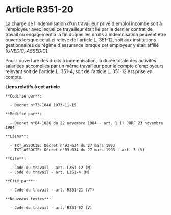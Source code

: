 # Article R351-20

La charge de l'indemnisation d'un travailleur privé d'emploi incombe soit à l'employeur avec lequel ce travailleur était lié
par le dernier contrat de travail ou engagement à la fin duquel les droits à indemnisation peuvent être ouverts lorsque
celui-ci relève de l'article L. 351-12, soit aux institutions gestionnaires du régime d'assurance lorsque cet employeur y
était affilié [*UNEDIC, ASSEDIC*].

Pour l'ouverture des droits à indemnisation, la durée totale des activités salariées accomplies par un même travailleur pour
le compte d'employeurs relevant soit de l'article L. 351-4, soit de l'article L. 351-12 est prise en compte.

**Liens relatifs à cet article**

	**Codifié par**:

	  - Décret n°73-1048 1973-11-15

	**Modifié par**:

	  - Décret n°84-1026 du 22 novembre 1984 - art. 1 () JORF 23 novembre 1984

	**Liens**:

	  - TXT_ASSOCIE: Décret n°93-634 du 27 mars 1993
	  - TXT_ASSOCIE: Décret n°93-634 du 27 mars 1993 - art. 3 (V)

	**Cite**:

	  - Code du travail - art. L351-12 (M)
	  - Code du travail - art. L351-4 (M)

	**Cité par**:

	  - Code du travail - art. R351-21 (VT)

	**Nouveaux textes**:

	  - Code du travail - art. R351-52 (V)

